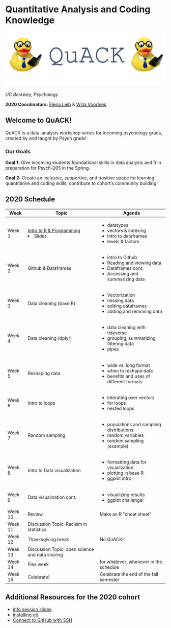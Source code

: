 
# Quantitative Analysis and Coding Knowledge 

![](img/logo.png)

 *UC Berkeley, Psychology*
 

**2020 Coordinators:** [Elena Leib](https://bungelab.berkeley.edu/graduate-students/) & [Willa Voorhies](https://cnl.berkeley.edu/people/willa-voorhies/)


## Welcome to QuACK! 
QuACK is a data-analysis workshop series for incoming psychology grads, created by and taught by Psych grads!


### Our Goals
  **Goal 1:** Give incoming students foundational skills in data analysis and R in preparation for Psych-205 in the Spring.
  
  
  **Goal 2:** Create an inclusive, supportive, and positive space for learning quantitative and coding skills; contribute to cohort’s community building!
   




  
## 2020 Schedule


|  Week | Topic | Agenda | 
| ------|-------|------- |
| Week 1| [Intro to R & Programming](https://github.com/UCB-Psychology-QuACK/introR_week1) </li><li> Slides |<ul><li>datatypes</li><li>vectors & indexing</li><li> intro to dataframes </li><li> levels & factors</li></ul>|
| Week 2| Github & Dataframes| <ul><li>intro to Github</li><li>Reading and viewing data</li><li> Dataframes cont. </li><li> Accessing and summarizing data</li></ul>|
| Week 3| Data cleaning (base R) | <ul><li>Vectorization</li><li>missing data</li><li> editing dataframes </li><li> adding and removing data</li></ul> |
| Week 4| Data cleaning (dplyr) | <ul><li> data cleaning with tidyverse </li><li>grouping, summarizing, filtering data </li><li> pipes</li></ul>|
| Week 5| Reshaping data |<ul><li> wide vs. long format </li><li>  when to reshape data </li><li> benefits and uses of different formats</li></ul>|
| Week 6| Intro to loops | <ul><li> interating over vectors </li><li>  for loops </li><li> nested loops</li></ul>|
 | Week 7| Random sampling | <ul><li> populations and sampling distributions </li><li> random variables </li><li> random sampling (example)</li></ul>|
  | Week 8| Intro to Data visualization | <ul><li> formatting data for visualization </li><li> plotting in base R </li><li> ggplot intro</li></ul>|
  | Week 9| Data visualization cont.  | <ul><li> visualizing results </li><li> ggplot challenge!</li></ul>|
 | Week 10| Review  | Make an R "cheat sheet"|
 | Week 11| Discussion Topic: Racisim in statistics| |
 | Week 12| Thanksgiving break| No QuACK!! |
 | Week 13| Discussion Topic: open science and data sharing| |
 | Week 14| Flex week |for whatever, whenever in the schedule |
 | Week 15| Celebrate!|Celebrate the end of the fall semester |
 
 
 

## Additional Resources for the 2020 cohort
 * <a href="img/QuACK_info_session.pdf">info session slides</a>.
 * [installing git](https://git-scm.com/book/en/v2/Getting-Started-Installing-Git)
 * [Connect to GitHub with SSH](https://kbroman.org/github_tutorial/pages/first_time.html)
 
 
